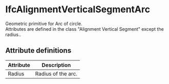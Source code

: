 IfcAlignmentVerticalSegmentArc
==============================
Geometric primitive for Arc of circle.  
Attributes are defined in the class "Alignment Vertical Segment" except the
radius..  
  


Attribute definitions
---------------------
| Attribute   | Description        |
|-------------|--------------------|
| Radius      | Radius of the arc. |

